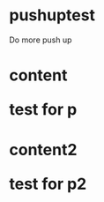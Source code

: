 # pushuptest
Do more push up
<html>
<head>
<title> tile of my first wavpage </title>
</head>
<body>
<h1> content
<p> test for p
<h1> content2
<p> test for p2
</body>
</html>
